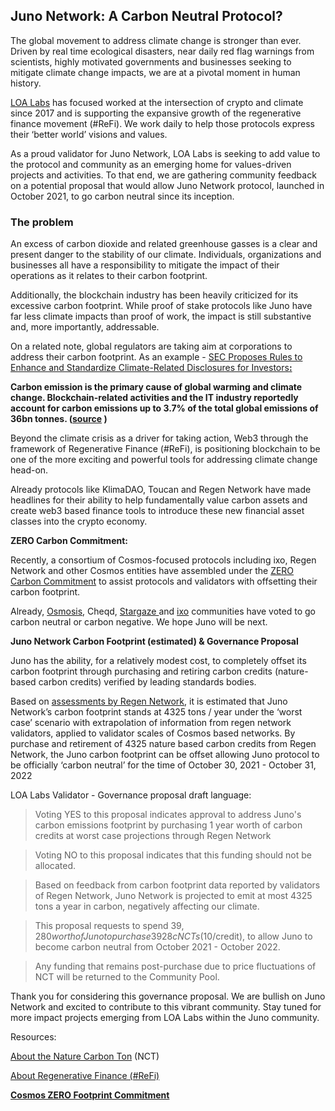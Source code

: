 ## **Juno Network: A Carbon Neutral Protocol?**

The global movement to address climate change is stronger than ever. Driven by real time ecological disasters, near daily red flag warnings from scientists, highly motivated governments and businesses seeking to mitigate climate change impacts, we are at a pivotal moment in human history.

[LOA Labs](https://loalabs.io/) has focused worked at the intersection of crypto and climate since 2017 and is supporting the expansive growth of the regenerative finance movement (#ReFi). We work daily to help those protocols express their ‘better world’ visions and values.

As a proud validator for Juno Network, LOA Labs is seeking to add value to the protocol and community as an emerging home for values-driven projects and activities. To that end, we are gathering community feedback on a potential proposal that would allow Juno Network protocol, launched in October 2021, to go carbon neutral since its inception. 


### **The problem**

An excess of carbon dioxide and related greenhouse gasses is a clear and present danger to the stability of our climate. Individuals, organizations and businesses all have a responsibility to mitigate the impact of their operations as it relates to their carbon footprint. 

Additionally, the blockchain industry has been heavily criticized for its excessive carbon footprint. While proof of stake protocols like Juno have far less climate impacts than proof of work, the impact is still substantive and, more importantly, addressable.

On a related note, global regulators are taking aim at corporations to address their carbon footprint.  As an example - [ SEC Proposes Rules to Enhance and Standardize Climate-Related Disclosures for Investors](https://www.sec.gov/news/press-release/2022-46)**<span style="text-decoration:underline;">: </span>**

**Carbon emission is the primary cause of global warming and climate change. Blockchain-related activities and the IT industry reportedly account for carbon emissions up to 3.7% of the total global emissions of 36bn tonnes. ([source](https://earthstate.ixo.world/zero-emission-blockchain/) )**

Beyond the climate crisis as a driver for taking action, Web3 through the framework of Regenerative Finance (#ReFi), is positioning blockchain to be one of the more exciting and powerful tools for addressing climate change head-on.

Already protocols like KlimaDAO, Toucan and Regen Network have made headlines for their ability to help fundamentally value carbon assets and create web3 based finance tools to introduce these new financial asset classes into the crypto economy.

**ZERO Carbon Commitment:**

Recently, a consortium of Cosmos-focused protocols including ixo, Regen Network and other Cosmos entities have assembled under the [ZERO Carbon Commitment](https://earthstate.ixo.world/zero/) to assist protocols and validators with offsetting their carbon footprint. 




 

Already, [Osmosis](https://wallet.keplr.app/#/osmosis/governance?detailId=176), Cheqd, [Stargaze ](https://wallet.keplr.app/#/stargaze/governance?detailId=25)and [ixo](https://wallet.keplr.app/#/impacthub/governance?detailId=11) communities have voted to go carbon neutral or carbon negative. We hope Juno will be next.  



**Juno Network Carbon Footprint (estimated) & Governance Proposal**

Juno has the ability, for a relatively modest cost, to completely offset its carbon footprint through purchasing and retiring carbon credits (nature-based carbon credits) verified by leading standards bodies. 

Based on [assessments by Regen Network](https://docs.google.com/document/d/1H-w4dBc1Svcmw_fzEKUFRgK_pga1qsGMHCTsUKUmWEA/edit?usp=sharing), it is estimated that Juno Network’s carbon footprint stands at 4325 tons / year under the ‘worst case’ scenario with extrapolation of information from regen network validators, applied to validator scales of Cosmos based networks. By purchase and retirement of 4325 nature based carbon credits from Regen Network, the Juno carbon footprint can be offset allowing Juno protocol to be officially ‘carbon neutral’ for the time of October 30, 2021 - October 31, 2022 

LOA Labs Validator - Governance proposal draft language: 



> Voting YES to this proposal indicates approval to address Juno's carbon emissions footprint by purchasing 1 year worth of carbon credits at worst case projections through Regen Network

> Voting NO to this proposal indicates that this funding should not be allocated.

> Based on feedback from carbon footprint data reported by validators of Regen Network, Juno Network is projected to emit at most 4325 tons a year in carbon, negatively affecting our climate.

> This proposal requests to spend $39,280 worth of Juno to purchase 3928 cNCTs ($10/credit), to allow Juno to become carbon neutral from October 2021 - October 2022.

> Any funding that remains post-purchase due to price fluctuations of NCT will be returned to the Community Pool. 


Thank you for considering this governance proposal. We are bullish on Juno Network and excited to contribute to this vibrant community.  Stay tuned for more impact projects emerging from LOA Labs within the Juno community.

Resources: 

[About the Nature Carbon Ton](https://medium.com/regen-network/introducing-nature-carbon-ton-nct-6d0fbaaf490d) (NCT)

[About Regenerative Finance (#ReFi)](https://je.mirror.xyz/S-dpms92hw6aiacUHoL3f_iAnLVDvbEUOXw7wpy7JaU)

**[Cosmos ZERO Footprint Commitment](https://docs.google.com/document/d/1H-w4dBc1Svcmw_fzEKUFRgK_pga1qsGMHCTsUKUmWEA/edit?usp=sharing)**
